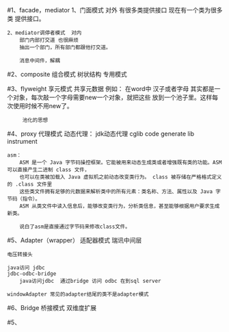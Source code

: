 #1、facade，mediator
    1、门面模式  对外
        有很多类提供接口
        现在有一个类为很多类 提供接口。
    
    2、mediator调停者模式  对内
        部门内部打交道 也很麻烦
        抽出一个部门，所有部门都跟他打交道。
        
        消息中间件，解耦

#2、composite 组合模式
    树状结构 专用模式    

#3、flyweight 享元模式
     共享元数据
     例如：
         在word中 汉子或者字母 其实都是一个对象，每次敲一个字母需要new一个对象，就把这些
         放到一个池子里。这样每次使用时候不用new了。 
         
         池化的思想     
#4、proxy 代理模式
    动态代理：
        jdk动态代理
        cglib code generate lib
        instrument 
    
    asm：
        ASM 是一个 Java 字节码操控框架。它能被用来动态生成类或者增强既有类的功能。ASM 可以直接产生二进制 class 文件，
        也可以在类被加载入 Java 虚拟机之前动态改变类行为。 class 被存储在严格格式定义的 .class 文件里
        这些类文件拥有足够的元数据来解析类中的所有元素：类名称、方法、属性以及 Java 字节码（指令）。
        ASM 从类文件中读入信息后，能够改变类行为，分析类信息，甚至能够根据用户要求生成新类。
        
        说白了asm是直接通过字节码来修改class文件。
#5、Adapter（wrapper） 适配器模式
    瑞讯中间层
    
    电压转接头
    
    java访问 jdbc
    jdbc-odbc-bridge
        java访问jdbc  通过bridge 访问 odbc 在到sql server
        
    windowAdapter 常见的adapter结尾的类不是adapter模式
#6、Bridge 桥接模式
    双维度扩展
    
#5、
